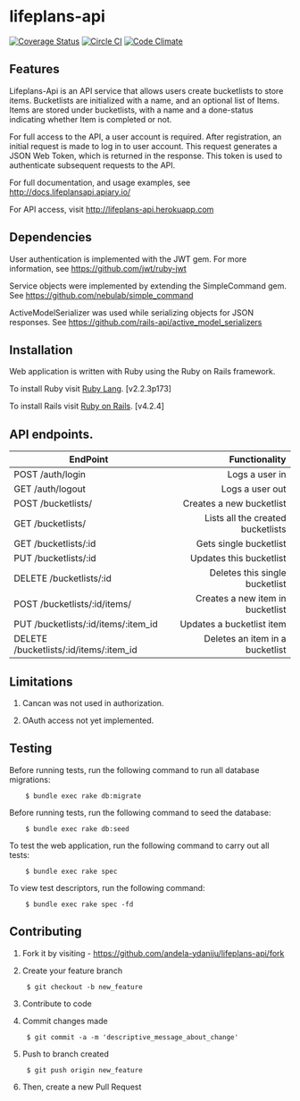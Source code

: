 # lifeplans-api
[![Coverage Status](https://coveralls.io/repos/github/andela-ydaniju/lifeplans-api/badge.svg?branch=ft-bucketlist-model-112129783)](https://coveralls.io/github/andela-ydaniju/lifeplans-api?branch=ft-bucketlist-model-112129783) [![Circle CI](https://circleci.com/gh/andela-ydaniju/lifeplans-api.svg?style=svg)](https://circleci.com/gh/andela-ydaniju/lifeplans-api) [![Code Climate](https://codeclimate.com/github/andela-ydaniju/lifeplans-api/badges/gpa.svg)](https://codeclimate.com/github/andela-ydaniju/lifeplans-api)

## Features

Lifeplans-Api is an API service that allows users create bucketlists to store items. Bucketlists are initialized with a name, and an optional list of Items. Items are stored under bucketlists, with a name and a done-status indicating whether Item is completed or not.

For full access to the API, a user account is required. After registration, an initial request is made to log in to user account. This request generates a JSON Web Token, which is returned in the response. This token is used to authenticate subsequent requests to the API. 

For full documentation, and usage examples, see http://docs.lifeplansapi.apiary.io/

For API access, visit http://lifeplans-api.herokuapp.com

## Dependencies

User authentication is implemented with the JWT gem. For more information, see https://github.com/jwt/ruby-jwt

Service objects were implemented by extending the SimpleCommand gem. See https://github.com/nebulab/simple_command

ActiveModelSerializer was used while serializing objects for JSON responses. See https://github.com/rails-api/active_model_serializers

## Installation

Web application is written with Ruby using the Ruby on Rails framework.

To install Ruby visit [Ruby Lang](https://www.ruby-lang.org). [v2.2.3p173]

To install Rails visit [Ruby on Rails](http://rubyonrails.org/). [v4.2.4]


## API endpoints.

| EndPoint                                |   Functionality                      |
| --------------------------------------- | ------------------------------------:|
| POST /auth/login                        | Logs a user in                       |
| GET /auth/logout                        | Logs a user out                      |
| POST /bucketlists/                      | Creates a new bucketlist             |
| GET /bucketlists/                       | Lists all the created bucketlists    |
| GET /bucketlists/:id                    | Gets single bucketlist               |
| PUT /bucketlists/:id                    | Updates this bucketlist              |
| DELETE /bucketlists/:id                 | Deletes this single bucketlist       |
| POST /bucketlists/:id/items/            | Creates a new item in bucketlist     |
| PUT /bucketlists/:id/items/:item_id     | Updates a bucketlist item            |
| DELETE /bucketlists/:id/items/:item_id  | Deletes an item in a bucketlist      |


## Limitations

1.  Cancan was not used in authorization.

2.  OAuth access not yet implemented.

## Testing

Before running tests, run the following command to run all database migrations:

        $ bundle exec rake db:migrate

Before running tests, run the following command to seed the database:

        $ bundle exec rake db:seed

To test the web application, run the following command to carry out all tests:

        $ bundle exec rake spec

To view test descriptors, run the following command:

        $ bundle exec rake spec -fd

## Contributing

1. Fork it by visiting - https://github.com/andela-ydaniju/lifeplans-api/fork

2. Create your feature branch

        $ git checkout -b new_feature
    
3. Contribute to code

4. Commit changes made

        $ git commit -a -m 'descriptive_message_about_change'
    
5. Push to branch created

        $ git push origin new_feature
    
6. Then, create a new Pull Request
